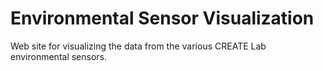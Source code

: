 Environmental Sensor Visualization
==================================

Web site for visualizing the data from the various CREATE Lab environmental sensors.
